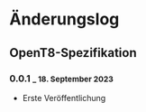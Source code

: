 # Änderungslog

## OpenT8-Spezifikation

### 0.0.1 <small>_ 18. September 2023</small>

+ Erste Veröffentlichung